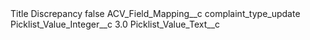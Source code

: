 <?xml version="1.0" encoding="UTF-8"?>
<CustomMetadata xmlns="http://soap.sforce.com/2006/04/metadata" xmlns:xsi="http://www.w3.org/2001/XMLSchema-instance" xmlns:xsd="http://www.w3.org/2001/XMLSchema">
    <label>Title Discrepancy</label>
    <protected>false</protected>
    <values>
        <field>ACV_Field_Mapping__c</field>
        <value xsi:type="xsd:string">complaint_type_update</value>
    </values>
    <values>
        <field>Picklist_Value_Integer__c</field>
        <value xsi:type="xsd:double">3.0</value>
    </values>
    <values>
        <field>Picklist_Value_Text__c</field>
        <value xsi:nil="true"/>
    </values>
</CustomMetadata>
